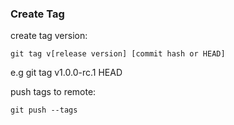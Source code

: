 ### Create Tag

create tag version:
```
git tag v[release version] [commit hash or HEAD]
```

e.g
git tag v1.0.0-rc.1 HEAD


push tags to remote:
```
git push --tags
```